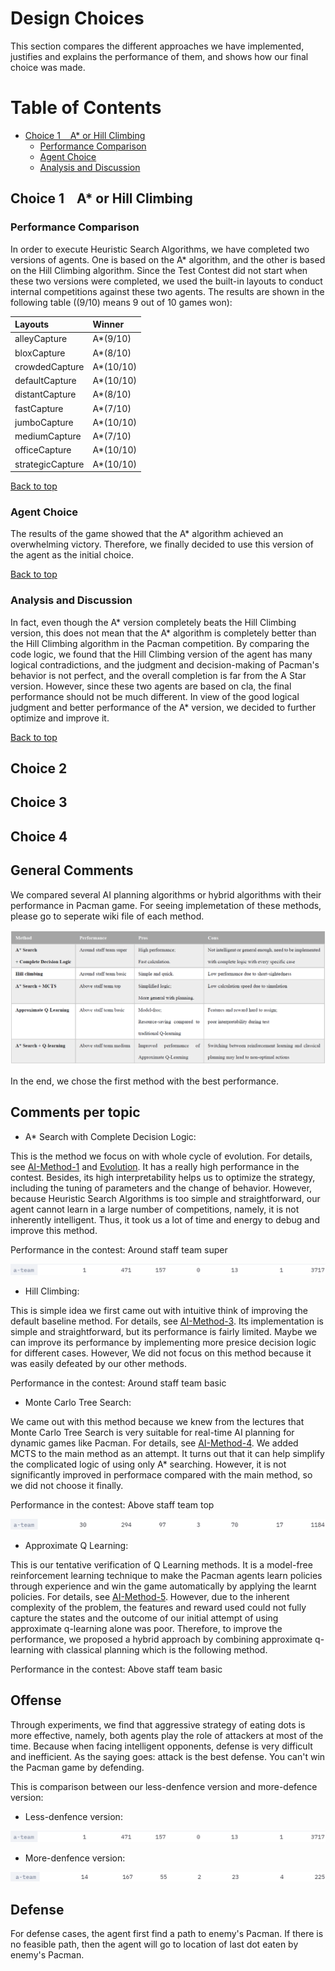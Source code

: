 # Design Choices
This section compares the different approaches we have implemented, justifies and explains the performance of them, and shows how our final choice was made.
# Table of Contents
- [Choice 1 &nbsp;&nbsp; A* or Hill Climbing](#Choice-1-A*-or-Hill-Climbing)
  * [Performance Comparison](#Performance-Comparison)
  * [Agent Choice](#Agent-Choice)
  * [Analysis and Discussion](#Analysis-and-Discussion)     

## Choice 1 &nbsp;&nbsp; A* or Hill Climbing

### Performance Comparison
In order to execute Heuristic Search Algorithms, we have completed two versions of agents. One is based on the A* algorithm, and the other is based on the Hill Climbing algorithm. Since the Test Contest did not start when these two versions were completed, we used the built-in layouts to conduct internal competitions against these two agents. The results are shown in the following table ((9/10) means 9 out of 10 games won):

|  Layouts   | Winner |
|  :----  | :----  |
| alleyCapture  | A*(9/10) |  
| bloxCapture  | A*(8/10)| 
|  crowdedCapture | A*(10/10) | 
|  defaultCapture | A*(10/10) | 
| distantCapture  | A*(8/10) | 
|  fastCapture |A*(7/10)  | 
| jumboCapture  |A*(10/10)  | 
|  mediumCapture |A*(7/10)  | 
| officeCapture  | A*(10/10) | 
| strategicCapture  | A*(10/10) | 

[Back to top](#table-of-contents)
### Agent Choice
The results of the game showed that the A* algorithm achieved an overwhelming victory. Therefore, we finally decided to use this version of the agent as the initial choice.

[Back to top](#table-of-contents)
### Analysis and Discussion
In fact, even though the A* version completely beats the Hill Climbing version, this does not mean that the A* algorithm is completely better than the Hill Climbing algorithm in the Pacman competition. By comparing the code logic, we found that the Hill Climbing version of the agent has many logical contradictions, and the judgment and decision-making of Pacman's behavior is not perfect, and the overall completion is far from the A Star version. However, since these two agents are based on cla, the final performance should not be much different. In view of the good logical judgment and better performance of the A* version, we decided to further optimize and improve it.

[Back to top](#table-of-contents)

## Choice 2

## Choice 3

## Choice 4



## General Comments

We compared several AI planning algorithms or hybrid algorithms with their performance in Pacman game. For seeing implemetation of these methods, please go to seperate wiki file of each method. 

![Comparison of Methods](images/Methods_comparison.png)

In the end, we chose the first method with the best performance.


## Comments per topic

* A* Search with Complete Decision Logic:

This is the method we focus on with whole cycle of evolution. For details, see [AI-Method-1](https://github.com/COMP90054-classroom/contest-a-team/blob/master/wiki-template/AI-Method-1.md) and [Evolution](https://github.com/COMP90054-classroom/contest-a-team/blob/master/wiki-template/Evolution.md). It has a really high performance in the contest. Besides, its high interpretability helps us to optimize the strategy, including the tuning of parameters and the change of behavior. However, because Heuristic Search Algorithms is too simple and straightforward, our agent cannot learn in a large number of competitions, namely, it is not inherently intelligent. Thus, it took us a lot of time and energy to debug and improve this method.

Performance in the contest: Around staff team super

![Method 1](images/10-19.png)

* Hill Climbing:

This is simple idea we first came out with intuitive think of improving the default baseline method. For details, see [AI-Method-3](https://github.com/COMP90054-classroom/contest-a-team/blob/master/wiki-template/AI-Method-3.md). Its implementation is simple and straightforward, but its performance is fairly limited. Maybe we can improve its performance by implementing more presice decision logic for different cases. However, We did not focus on this method because it was easily defeated by our other methods.

Performance in the contest: Around staff team basic

* Monte Carlo Tree Search:

We came out with this method because we knew from the lectures that Monte Carlo Tree Search is very suitable for real-time AI planning for dynamic games like Pacman. For details, see [AI-Method-4](https://github.com/COMP90054-classroom/contest-a-team/blob/master/wiki-template/AI-Method-4.md). We added MCTS to the main method as an attempt. It turns out that it can help simplify the complicated logic of using only A* searching. However, it is not significantly improved in performace compared with the main method, so we did not choose it finally.

Performance in the contest: Above staff team top

![Method 4](images/MCTS.png)

* Approximate Q Learning:

This is our tentative verification of Q Learning methods. It is a model-free reinforcement learning technique to make the Pacman agents learn policies through experience and win the game automatically by applying the learnt policies. For details, see [AI-Method-5](https://github.com/COMP90054-classroom/contest-a-team/blob/master/wiki-template/AI-Method-5.md). However, due to the inherent complexity of the problem, the features and reward used could not fully capture the states and the outcome of our initial attempt of using approximate q-learning alone was poor. Therefore, to improve the performance, we proposed a hybrid approach by combining approximate q-learning with classical planning which is the following method.

Performance in the contest: Above staff team basic





## Offense

Through experiments, we find that aggressive strategy of eating dots is more effective, namely, both agents play the role of attackers at most of the time. Because when facing intelligent opponents, defense is very difficult and inefficient. As the saying goes: attack is the best defense. You can't win the Pacman game by defending.

This is comparison between our less-denfence version and more-defence version:
* Less-denfence version:

![Less-denfence version](images/10-19.png)
* More-denfence version:

![More-denfence version](images/10-13.png)

## Defense
For defense cases, the agent first find a path to enemy's Pacman. If there is no feasible path, then the agent will go to location of last dot eaten by enemy's Pacman.
